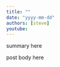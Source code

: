 ```yaml
---
title: ""
date: "yyyy-mm-dd"
authors: [steve]
youtube: 
---
```


<YouTubePlayer youtubeLink={frontmatter.youtube} />

summary here

<!-- truncate -->

post body here